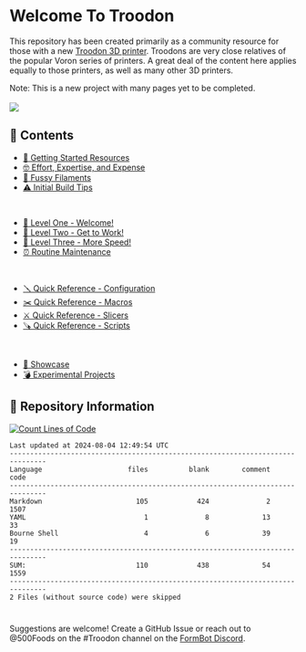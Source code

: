 # Welcome To Troodon
This repository has been created primarily as a community resource for those with a new [Troodon 3D printer](https://www.formbot3d.com/collections/troodon-390). Troodons are very close relatives of the popular Voron series of printers. A great deal of the content here applies equally to those printers, as well as many other 3D printers. 

Note: This is a new project with many pages yet to be completed.
<br/><br/><img src="https://progress-bar.dev/49/?scale=89&title=%20Completed%20&width=415&suffix=%20%2F%2091%20Pages">

## 🎁 Contents
- [🤔 Getting Started Resources](https://github.com/500Foods/WelcomeToTroodon/blob/main/docs/getting_started.md)
- [🤓 Effort, Expertise, and Expense](https://github.com/500Foods/WelcomeToTroodon/blob/main/docs/effort.md)
- [🧐 Fussy Filaments](https://github.com/500Foods/WelcomeToTroodon/blob/main/docs/filaments.md)
- [⚠️ Initial Build Tips](https://github.com/500Foods/WelcomeToTroodon/blob/main/docs/initial_build.md)
<br>

- [🙂 Level One - Welcome!](https://github.com/500Foods/WelcomeToTroodon/blob/main/docs/level_1.md)
- [🔨 Level Two - Get to Work!](https://github.com/500Foods/WelcomeToTroodon/blob/main/docs/level_2.md)
- [🥇 Level Three - More Speed!](https://github.com/500Foods/WelcomeToTroodon/blob/main/docs/level_3.md)
- [⏰ Routine Maintenance](https://github.com/500Foods/WelcomeToTroodon/blob/main/docs/maintenance.md)
<br>

- [🪛 Quick Reference - Configuration](https://github.com/500Foods/WelcomeToTroodon/blob/main/docs/configuration.md)
- [✂️ Quick Reference - Macros](https://github.com/500Foods/WelcomeToTroodon/blob/main/docs/macros.md)
- [⚔️ Quick Reference - Slicers](https://github.com/500Foods/WelcomeToTroodon/blob/main/docs/slicers.md)
- [🪚 Quick Reference - Scripts](https://github.com/500Foods/WelcomeToTroodon/blob/main/docs/scripts.md)
<br>

- [🥳 Showcase](https://github.com/500Foods/WelcomeToTroodon/blob/main/docs/showcase.md)
- [💣 Experimental Projects](https://github.com/500Foods/WelcomeToTroodon/blob/main/docs/experiments.md)

## 📏 Repository Information 
[![Count Lines of Code](https://github.com/500Foods/WelcomeToTroodon/actions/workflows/main.yml/badge.svg)](https://github.com/500Foods/WelcomeToTroodon/actions/workflows/main.yml)
<!--CLOC-START -->
```
Last updated at 2024-08-04 12:49:54 UTC
-------------------------------------------------------------------------------
Language                     files          blank        comment           code
-------------------------------------------------------------------------------
Markdown                       105            424              2           1507
YAML                             1              8             13             33
Bourne Shell                     4              6             39             19
-------------------------------------------------------------------------------
SUM:                           110            438             54           1559
-------------------------------------------------------------------------------
2 Files (without source code) were skipped
```
<!--CLOC-END-->

#
Suggestions are welcome! Create a GitHub Issue or reach out to @500Foods on the #Troodon channel on the [FormBot Discord](https://discord.gg/spAGFK2PnN).
